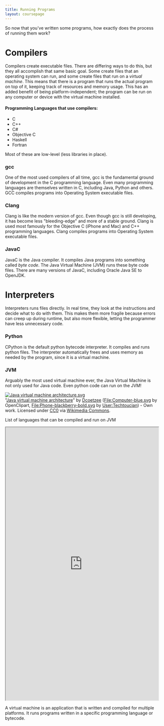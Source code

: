 ```yaml
---
title: Running Programs
layout: coursepage
---
```


So now that you've written some programs, how exactly does the process of running them work?

# Compilers
Compilers create executable files. There are differing ways to do this, but they all accomplish that same basic goal. Some create files that an operating system can run, and some create files that run on a *virtual machine*. This means that there is a program that runs the actual program on top of it, keeping track of resources and memory usage. This has an added benefit of being platform-independent; the program can be run on any computer or device with the virtual machine installed.

#### Programming Languages that use compilers:

- C
- C++
- C#
- Objective C
- Haskell
- Fortran

Most of these are low-level (less libraries in place).

### gcc
One of the most used compilers of all time, gcc is the fundamental ground of development in the C programming language. Even many programming languages are themselves written in C, including Java, Python and others. GCC compiles programs into Operating System executable files.

### Clang
Clang is like the modern version of gcc. Even though gcc is still developing, it has become less "bleeding-edge" and more of a stable ground. Clang is used most famously for the Objective C (iPhone and Mac) and C++ programming languages. Clang compiles programs into Operating System executable files.

### JavaC
JavaC is the Java compiler. It compiles Java programs into something called *byte code*. The Java Virtual Machine (JVM) runs these byte code files. There are many versions of JavaC, including Oracle Java SE to OpenJDK.

# Interpreters
Interpreters runs files directly. In real time, they look at the instructions and decide what to do with them. This makes them more fragile because errors can creep up during runtime, but also more flexible, letting the programmer have less unnecessary code.

### Python 
CPython is the default python bytecode interpreter. It compiles and runs python files. The interpreter automatically frees and uses memory as needed by the program, since it is a virtual machine.

### JVM
Arguably the most used virtual machine ever, the Java Virtual Machine is not only used for Java code. Even python code can run on the JVM!

<div class="credited">
    <a href="http://commons.wikimedia.org/wiki/File:Java_virtual_machine_architecture.svg#mediaviewer/File:Java_virtual_machine_architecture.svg"><img src="http://upload.wikimedia.org/wikipedia/commons/thumb/3/3a/Java_virtual_machine_architecture.svg/1200px-Java_virtual_machine_architecture.svg.png" alt="Java virtual machine architecture.svg"></a><br>"<a href="http://commons.wikimedia.org/wiki/File:Java_virtual_machine_architecture.svg#mediaviewer/File:Java_virtual_machine_architecture.svg">Java virtual machine architecture</a>" by <a href="//commons.wikimedia.org/wiki/User:Dcoetzee" title="User:Dcoetzee">Dcoetzee</a> (<a href="//commons.wikimedia.org/wiki/File:Computer-blue.svg" title="File:Computer-blue.svg">File:Computer-blue.svg</a> by OpenClipart, <a href="//commons.wikimedia.org/wiki/File:Phone-blackberry-bold.svg" title="File:Phone-blackberry-bold.svg">File:Phone-blackberry-bold.svg</a> by <a href="//commons.wikimedia.org/w/index.php?title=User:Techtoucian&amp;action=edit&amp;redlink=1" class="new" title="User:Techtoucian (page does not exist)">User:Techtoucian</a>) - <span class="int-own-work">Own work</span>. Licensed under <a href="http://creativecommons.org/publicdomain/zero/1.0/deed.en" title="Creative Commons Zero, Public Domain Dedication">CC0</a> via <a href="//commons.wikimedia.org/wiki/">Wikimedia Commons</a>.
</div>

List of languages that can be compiled and run on JVM

<iframe src="https://en.wikipedia.org/wiki/List_of_JVM_languages" style="width: 100%; height: 900px"></iframe>

A virtual machine is an application that is written and compiled for multiple platforms. It runs programs written in a specific programming language or bytecode.
